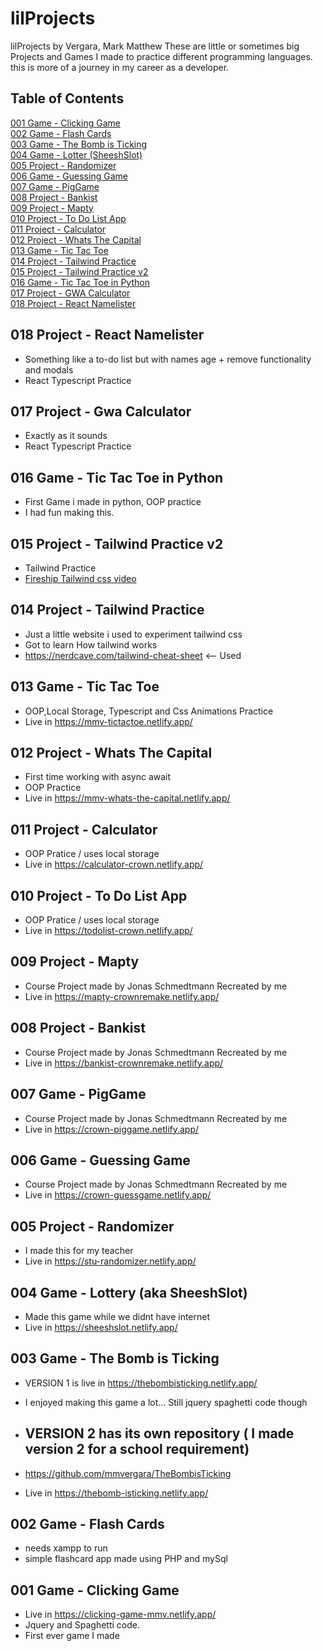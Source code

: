 # lilProjects
lilProjects by Vergara, Mark Matthew
These are little or sometimes big Projects and Games I made to practice different programming languages. this is more of a journey in my career as a developer.

## Table of Contents
[001 Game - Clicking Game](https://github.com/mmvergara/lilProjects#001-game---clicking-game) <br />
[002 Game - Flash Cards](https://github.com/mmvergara/lilProjects#002-game---flash-cards) <br />
[003 Game - The Bomb is Ticking](https://github.com/mmvergara/lilProjects#003-game---the-bomb-is-ticking) <br />
[004 Game - Lotter (SheeshSlot)](https://github.com/mmvergara/lilProjects#004-game---lottery-aka-sheeshslot) <br />
[005 Project - Randomizer](https://github.com/mmvergara/lilProjects#005-project---randomizer) <br />
[006 Game - Guessing Game](https://github.com/mmvergara/lilProjects#006-game---guessing-game) <br />
[007 Game - PigGame](https://github.com/mmvergara/lilProjects#007-game---piggame) <br />
[008 Project - Bankist](https://github.com/mmvergara/lilProjects#008-project---bankist) <br />
[009 Project - Mapty](https://github.com/mmvergara/lilProjects#009-project---mapty) <br />
[010 Project - To Do List App](https://github.com/mmvergara/lilProjects#010-project---to-do-list-app) <br />
[011 Project - Calculator](https://github.com/mmvergara/lilProjects#011-project---calculator) <br />
[012 Project - Whats The Capital](https://github.com/mmvergara/lilProjects#012-project---whats-the-capital) <br />
[013 Game - Tic Tac Toe](https://github.com/mmvergara/lilProjects#013-game---tic-tac-toe) <br />
[014 Project - Tailwind Practice](https://github.com/mmvergara/lilProjects#014-project---tailwind-practice)<br />
[015 Project - Tailwind Practice v2](https://github.com/mmvergara/lilProjects#015-project---tailwind-practice-v2)<br />
[016 Game - Tic Tac Toe in Python](https://github.com/mmvergara/lilProjects#016-game---tic-tac-toe-in-python)<br />
[017 Project - GWA Calculator]() <br />
[018 Project - React Namelister](https://github.com/mmvergara/lilProjects#018-project---react-namelister) <br />
## 018 Project - React Namelister
- Something like a to-do list but with names age + remove functionality and modals
- React Typescript Practice

## 017 Project - Gwa Calculator
- Exactly as it sounds
- React Typescript Practice

## 016 Game - Tic Tac Toe in Python
- First Game i made in python, OOP practice
- I had fun making this.

## 015 Project - Tailwind Practice v2
- Tailwind Practice
- [Fireship Tailwind css video](https://www.youtube.com/watch?v=pfaSUYaSgRo)

## 014 Project - Tailwind Practice
- Just a little website i used to experiment tailwind css
- Got to learn How tailwind works
- https://nerdcave.com/tailwind-cheat-sheet <-- Used 

## 013 Game - Tic Tac Toe
- OOP,Local Storage, Typescript and Css Animations Practice 
- Live in https://mmv-tictactoe.netlify.app/

## 012 Project - Whats The Capital
- First time working with async await
- OOP Practice
- Live in https://mmv-whats-the-capital.netlify.app/

## 011 Project - Calculator
- OOP Pratice / uses local storage
- Live in https://calculator-crown.netlify.app/

## 010 Project - To Do List App
- OOP Pratice / uses local storage
- Live in https://todolist-crown.netlify.app/

## 009 Project - Mapty
- Course Project made by Jonas Schmedtmann Recreated by me
- Live in https://mapty-crownremake.netlify.app/

## 008 Project - Bankist
- Course Project made by Jonas Schmedtmann Recreated by me
- Live in https://bankist-crownremake.netlify.app/

## 007 Game - PigGame
- Course Project made by Jonas Schmedtmann Recreated by me
- Live in https://crown-piggame.netlify.app/

## 006 Game - Guessing Game 
- Course Project made by Jonas Schmedtmann Recreated by me
- Live in https://crown-guessgame.netlify.app/

## 005 Project - Randomizer
- I made this for my teacher
- Live in https://stu-randomizer.netlify.app/

## 004 Game - Lottery (aka SheeshSlot)
- Made this game while we didnt have internet
- Live in https://sheeshslot.netlify.app/

## 003 Game - The Bomb is Ticking
- VERSION 1 is live in https://thebombisticking.netlify.app/
- I enjoyed making this game a lot... Still jquery spaghetti code though

- ## VERSION 2 has its own repository ( I made version 2 for a school requirement)
- https://github.com/mmvergara/TheBombisTicking
- Live in https://thebomb-isticking.netlify.app/

## 002 Game - Flash Cards
- needs xampp to run
- simple flashcard app made using PHP and mySql

## 001 Game - Clicking Game
- Live in https://clicking-game-mmv.netlify.app/
- Jquery and Spaghetti code.
- First ever game I made

